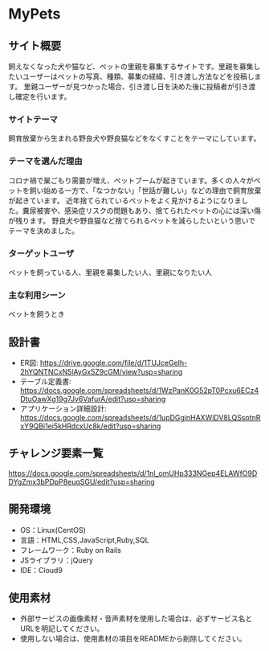 # MyPets

## サイト概要
飼えなくなった犬や猫など、ペットの里親を募集するサイトです。里親を募集したいユーザーはペットの写真、種類、募集の経緯、引き渡し方法などを投稿します。
里親ユーザーが見つかった場合、引き渡し日を決めた後に投稿者が引き渡し確定を行います。

### サイトテーマ
飼育放棄から生まれる野良犬や野良猫などをなくすことをテーマにしています。

### テーマを選んだ理由
コロナ禍で巣ごもり需要が増え、ペットブームが起きています。多くの人々がペットを飼い始める一方で、「なつかない」「世話が難しい」などの理由で飼育放棄が起きています。
近年捨てられているペットをよく見かけるようになりました。糞尿被害や、感染症リスクの問題もあり、捨てられたペットの心には深い傷が残ります。
野良犬や野良猫など捨てられるペットを減らしたいという思いでテーマを決めました。

### ターゲットユーザ
ペットを飼っている人、里親を募集したい人、里親になりたい人

### 主な利用シーン
ペットを飼うとき

## 設計書
- ER図: https://drive.google.com/file/d/1TUJceGeIh-2hYQNTNCxN5lAyGx5Z9cGM/view?usp=sharing
- テーブル定義書: https://docs.google.com/spreadsheets/d/1WzPanK0G52pT0Pcxu6ECz4DtuOawXg19g7Jv6VafurA/edit?usp=sharing
- アプリケーション詳細設計: https://docs.google.com/spreadsheets/d/1upDGgjnHAXWiDV8LQSsptnRxY9QBi1ei5kHRdcxUc8k/edit?usp=sharing

## チャレンジ要素一覧
https://docs.google.com/spreadsheets/d/1nl_omUHp333NGep4ELAWfO9DDYgZmx3bPDpP8euqSGU/edit?usp=sharing

## 開発環境
- OS：Linux(CentOS)
- 言語：HTML,CSS,JavaScript,Ruby,SQL
- フレームワーク：Ruby on Rails
- JSライブラリ：jQuery
- IDE：Cloud9

## 使用素材
- 外部サービスの画像素材・音声素材を使用した場合は、必ずサービス名とURLを明記してください。
- 使用しない場合は、使用素材の項目をREADMEから削除してください。